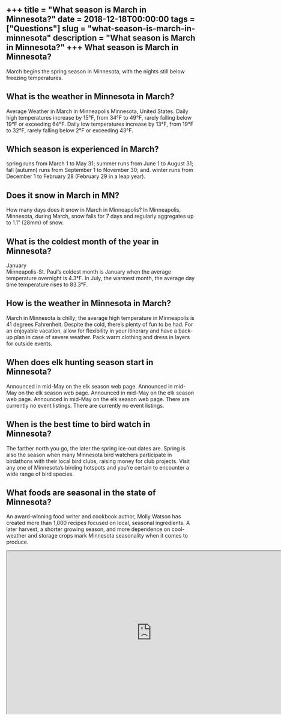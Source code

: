 +++
title = "What season is March in Minnesota?"
date = 2018-12-18T00:00:00
tags = ["Questions"]
slug = "what-season-is-march-in-minnesota"
description = "What season is March in Minnesota?"
+++
What season is March in Minnesota?
----------------------------------

March begins the spring season in Minnesota, with the nights still below freezing temperatures.

What is the weather in Minnesota in March?
------------------------------------------

Average Weather in March in Minneapolis Minnesota, United States. Daily high temperatures increase by 15°F, from 34°F to 49°F, rarely falling below 19°F or exceeding 64°F. Daily low temperatures increase by 13°F, from 19°F to 32°F, rarely falling below 2°F or exceeding 43°F.

Which season is experienced in March?
-------------------------------------

spring runs from March 1 to May 31; summer runs from June 1 to August 31; fall (autumn) runs from September 1 to November 30; and. winter runs from December 1 to February 28 (February 29 in a leap year).

Does it snow in March in MN?
----------------------------

How many days does it snow in March in Minneapolis? In Minneapolis, Minnesota, during March, snow falls for 7 days and regularly aggregates up to 1.1″ (28mm) of snow.

What is the coldest month of the year in Minnesota?
---------------------------------------------------

January  
Minneapolis-St. Paul’s coldest month is January when the average temperature overnight is 4.3°F. In July, the warmest month, the average day time temperature rises to 83.3°F.

How is the weather in Minnesota in March?
-----------------------------------------

March in Minnesota is chilly; the average high temperature in Minneapolis is 41 degrees Fahrenheit. Despite the cold, there’s plenty of fun to be had. For an enjoyable vacation, allow for flexibility in your itinerary and have a back-up plan in case of severe weather. Pack warm clothing and dress in layers for outside events.

When does elk hunting season start in Minnesota?
------------------------------------------------

Announced in mid-May on the elk season web page. Announced in mid-May on the elk season web page. Announced in mid-May on the elk season web page. Announced in mid-May on the elk season web page. There are currently no event listings. There are currently no event listings.

When is the best time to bird watch in Minnesota?
-------------------------------------------------

The farther north you go, the later the spring ice-out dates are. Spring is also the season when many Minnesota bird watchers participate in birdathons with their local bird clubs, raising money for club projects. Visit any one of Minnesota’s birding hotspots and you’re certain to encounter a wide range of bird species.

What foods are seasonal in the state of Minnesota?
--------------------------------------------------

An award-winning food writer and cookbook author, Molly Watson has created more than 1,000 recipes focused on local, seasonal ingredients. A later harvest, a shorter growing season, and more dependence on cool-weather and storage crops mark Minnesota seasonality when it comes to produce.

<iframe allow="accelerometer; autoplay; clipboard-write; encrypted-media; gyroscope; picture-in-picture" allowfullscreen="" class="__youtube_prefs__  epyt-is-override  no-lazyload" data-no-lazy="1" data-origheight="433" data-origwidth="770" data-skipgform_ajax_framebjll="" height="433" id="_ytid_17527" loading="lazy" src="https://www.youtube.com/embed/brBcNuUA9yk?enablejsapi=1&autoplay=0&cc_load_policy=0&cc_lang_pref=&iv_load_policy=1&loop=0&modestbranding=0&rel=1&fs=1&playsinline=0&autohide=2&theme=dark&color=red&controls=1&" title="YouTube player" width="770"></iframe>